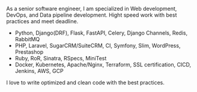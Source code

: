 As a senior software engineer, I am specialized in Web development, DevOps, and Data pipeline development. Hight speed work with best practices and meet deadline.

- Python, Django(DRF), Flask, FastAPI, Celery, Django Channels, Redis, RabbitMQ
- PHP, Laravel, SugarCRM/SuiteCRM, CI, Symfony, Slim, WordPress, Prestashop
- Ruby, RoR, Sinatra, RSpecs, MiniTest
- Docker, Kubernetes, Apache/Nginx, Terraform, SSL certification, CICD, Jenkins, AWS, GCP

I love to write optimized and clean code with the best practices.
